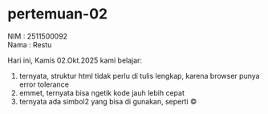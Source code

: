# pertemuan-02
NIM : 2511500092<br>
Nama : Restu<br>

Hari ini, Kamis 02.Okt.2025 kami belajar:<br>
1) ternyata, struktur html tidak perlu di tulis lengkap, karena browser punya error tolerance<br>
2) emmet, ternyata bisa ngetik kode jauh lebih cepat 
3) ternyata ada  simbol2 yang bisa di gunakan, seperti &copy; 